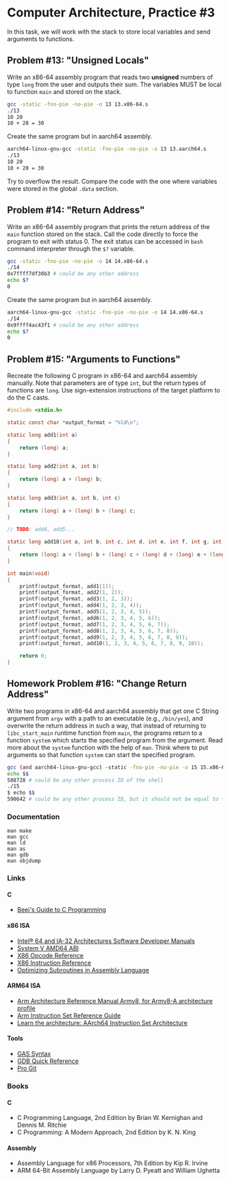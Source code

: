 Computer Architecture, Practice #3
==================================

In this task, we will work with the stack to store local variables and send
arguments to functions.

## Problem #13: "Unsigned Locals"

Write an x86-64 assembly program that reads two **unsigned** numbers of type
`long` from the user and outputs their sum. The variables MUST be local to
function `main` and stored on the stack.

```bash
gcc -static -fno-pie -no-pie -o 13 13.x86-64.s
./13
10 20
10 + 20 = 30
```

Create the same program but in aarch64 assembly.

```bash
aarch64-linux-gnu-gcc -static -fno-pie -no-pie -o 13 13.aarch64.s
./13
10 20
10 + 20 = 30
```

Try to overflow the result. Compare the code with the one where variables
were stored in the global `.data` section.

## Problem #14: "Return Address"

Write an x86-64 assembly program that prints the return address of the `main`
function stored on the stack. Call the code directly to force the program to
exit with status 0. The exit status can be accessed in `bash` command
interpreter through the `$?` variable.

```bash
gcc -static -fno-pie -no-pie -o 14 14.x86-64.s
./14
0x7ffff7df30b3 # could be any other address
echo $?
0
```

Create the same program but in aarch64 assembly.

```bash
aarch64-linux-gnu-gcc -static -fno-pie -no-pie -o 14 14.x86-64.s
./14
0x9ffff4ac43f1 # could be any other address
echo $?
0
```

## Problem #15: "Arguments to Functions"

Recreate the following C program in x86-64 and aarch64 assembly manually. Note
that parameters are of type `int`, but the return types of functions are `long`.
Use sign-extension instructions of the target platform to do the C casts.

```C
#include <stdio.h>

static const char *output_format = "%ld\n";

static long add1(int a)
{
    return (long) a;
}

static long add2(int a, int b)
{
    return (long) a + (long) b;
}

static long add3(int a, int b, int c)
{
    return (long) a + (long) b + (long) c;
}

// TODO: add4, add5...

static long add10(int a, int b, int c, int d, int e, int f, int g, int h, int i, int j)
{
    return (long) a + (long) b + (long) c + (long) d + (long) e + (long) f + (long) g + (long) h + (long) i + (long) j;
}

int main(void)
{
    printf(output_format, add1(1));
    printf(output_format, add2(1, 2));
    printf(output_format, add3(1, 2, 3));
    printf(output_format, add4(1, 2, 3, 4));
    printf(output_format, add5(1, 2, 3, 4, 5));
    printf(output_format, add6(1, 2, 3, 4, 5, 6));
    printf(output_format, add7(1, 2, 3, 4, 5, 6, 7));
    printf(output_format, add8(1, 2, 3, 4, 5, 6, 7, 8));
    printf(output_format, add9(1, 2, 3, 4, 5, 6, 7, 8, 9));
    printf(output_format, add10(1, 2, 3, 4, 5, 6, 7, 8, 9, 10));

    return 0;
}
```

## Homework Problem #16: "Change Return Address"

Write two programs in x86-64 and aarch64 assembly that get one C
String argument from `argv` with a path to an executable (e.g., `/bin/yes`),
and overwrite the return address in such a way, that instead of returning to
`libc_start_main` runtime function from `main`, the programs return to a
function `system` which starts the specified program from the argument. Read
more about the `system` function with the help of `man`. Think where to put
arguments so that function `system` can start the specified program.

```bash
gcc (and aarch64-linux-gnu-gcc) -static -fno-pie -no-pie -o 15 15.x86-64.s
echo $$ 
588728 # could be any other process ID of the shell
./15
$ echo $$
590642 # could be any other process ID, but it should not be equal to the one above
```

### Documentation

    man make
    man gcc
    man ld
    man as
    man gdb
    man objdump

### Links

#### C

* [Beej's Guide to C Programming](https://beej.us/guide/bgc)

#### x86 ISA

* [Intel® 64 and IA-32 Architectures Software Developer Manuals](https://software.intel.com/en-us/articles/intel-sdm)
* [System V AMD64 ABI](https://software.intel.com/sites/default/files/article/402129/mpx-linux64-abi.pdf)
* [X86 Opcode Reference](http://ref.x86asm.net/index.html)
* [X86 Instruction Reference](http://www.felixcloutier.com/x86)
* [Optimizing Subroutines in Assembly Language](http://www.agner.org/optimize/optimizing_assembly.pdf)

#### ARM64 ISA

* [Arm Architecture Reference Manual Armv8, for Armv8-A architecture profile](https://developer.arm.com/documentation/ddi0487/latest)
* [Arm Instruction Set Reference Guide](https://developer.arm.com/documentation/100076/0100/a64-instruction-set-reference)
* [Learn the architecture: AArch64 Instruction Set Architecture](https://developer.arm.com/documentation/102374/0101)

#### Tools

* [GAS Syntax](https://en.wikibooks.org/wiki/X86_Assembly/GAS_Syntax)
* [GDB Quick Reference](https://users.ece.utexas.edu/~adnan/gdb-refcard.pdf)
* [Pro Git](https://git-scm.com/book/en/v2)

### Books

#### C

* C Programming Language, 2nd Edition by Brian W. Kernighan and Dennis M. Ritchie
* C Programming: A Modern Approach, 2nd Edition by K. N. King

#### Assembly

* Assembly Language for x86 Processors, 7th Edition by Kip R. Irvine
* ARM 64-Bit Assembly Language by Larry D. Pyeatt and William Ughetta
